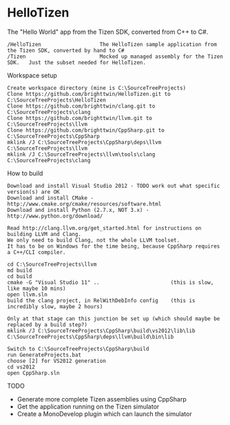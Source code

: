 HelloTizen
==========

The "Hello World" app from the Tizen SDK, converted from C++ to C#.

    /HelloTizen                   The HelloTizen sample application from the Tizen SDK, converted by hand to C#
    /Tizen                        Mocked up managed assembly for the Tizen SDK.   Just the subset needed for HelloTizen.

Workspace setup

    Create workspace directory (mine is C:\SourceTreeProjects)
    Clone https://github.com/brighttwin/HelloTizen.git to C:\SourceTreeProjects\HelloTizen
    Clone https://github.com/brighttwin/clang.git to C:\SourceTreeProjects\clang
    Clone https://github.com/brighttwin/llvm.git to C:\SourceTreeProjects\llvm
    Clone https://github.com/brighttwin/CppSharp.git to C:\SourceTreeProjects\CppSharp
    mklink /J C:\SourceTreeProjects\CppSharp\deps\llvm C:\SourceTreeProjects\llvm
    mklink /J C:\SourceTreeProjects\llvm\tools\clang C:\SourceTreeProjects\clang

How to build

    Download and install Visual Studio 2012 - TODO work out what specific version(s) are OK
    Download and install CMake - http://www.cmake.org/cmake/resources/software.html
    Download and install Python (2.7.x, NOT 3.x) - http://www.python.org/download/

    Read http://clang.llvm.org/get_started.html for instructions on building LLVM and Clang.
    We only need to build Clang, not the whole LLVM toolset.
    It has to be on Windows for the time being, because CppSharp requires a C++/CLI compiler.

    cd C:\SourceTreeProjects\llvm
    md build
    cd build
    cmake -G "Visual Studio 11" ..                       (this is slow, like maybe 10 mins)
    open llvm.sln
    build the clang project, in RelWithDebInfo config    (this is incredibly slow, maybe 2 hours)

    Only at that stage can this junction be set up (which should maybe be replaced by a build step?)
    mklink /J C:\SourceTreeProjects\CppSharp\build\vs2012\lib\lib C:\SourceTreeProjects\CppSharp\deps\llvm\build\bin\lib

    Switch to C:\SourceTreeProjects\CppSharp\build
    run GenerateProjects.bat
    choose [2] for VS2012 generation
    cd vs2012
    open CppSharp.sln

TODO

- Generate more complete Tizen assemblies using CppSharp
- Get the application running on the Tizen simulator
- Create a MonoDevelop plugin which can launch the simulator
